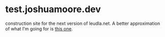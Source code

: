 # test.joshuamoore.dev
construction site for the next version of leudla.net.
A better approximation of what I'm going for is [this one](https://github.com/social-cartography/test.joshuamoore.dev).

